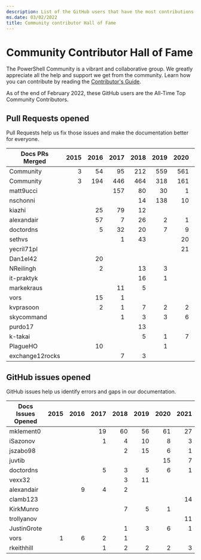```yaml
---
description: List of the GitHub users that have the most contributions to the PowerShell-Doc project.
ms.date: 03/02/2022
title: Community contributor Hall of Fame
---
```

# Community Contributor Hall of Fame

The PowerShell Community is a vibrant and collaborative group. We greatly appreciate all the help
and support we get from the community. Learn how you can contribute by reading the
[Contributor's Guide][contrib].

As of the end of February 2022, these GitHub users are the All-Time Top Community Contributors.

## Pull Requests opened

Pull Requests help us fix those issues and make the documentation better for everyone.

| Docs PRs Merged | 2015 | 2016 | 2017 | 2018 | 2019 | 2020 | 2021 | 2022 | Grand Total |
| --------------- | ---: | ---: | ---: | ---: | ---: | ---: | ---: | ---: | ----------: |
| Community       |    3 |   54 |   95 |  212 |  559 |  561 |  333 |   12 |        1829 |
| Community       |    3 |  194 |  446 |  464 |  318 |  161 |  100 |   13 |        1699 |
| matt9ucci       |      |      |  157 |   80 |   30 |    1 |    6 |      |         274 |
| nschonni        |      |      |      |   14 |  138 |   10 |      |      |         162 |
| kiazhi          |      |   25 |   79 |   12 |      |      |      |      |         116 |
| alexandair      |      |   57 |    7 |   26 |    2 |    1 |      |      |          93 |
| doctordns       |      |    5 |   32 |   20 |    7 |    9 |    5 |      |          78 |
| sethvs          |      |      |    1 |   43 |      |   20 |    1 |    5 |          70 |
| yecril71pl      |      |      |      |      |      |   21 |    3 |      |          24 |
| Dan1el42        |      |   20 |      |      |      |      |      |      |          20 |
| NReilingh       |      |    2 |      |   13 |    3 |      |      |      |          18 |
| it-praktyk      |      |      |      |   16 |    1 |      |      |      |          17 |
| markekraus      |      |      |   11 |    5 |      |      |      |      |          16 |
| vors            |      |   15 |    1 |      |      |      |      |      |          16 |
| kvprasoon       |      |    2 |    1 |    7 |    2 |    2 |    2 |      |          16 |
| skycommand      |      |      |    1 |    3 |    3 |    6 |      |      |          13 |
| purdo17         |      |      |      |   13 |      |      |      |      |          13 |
| k-takai         |      |      |      |    5 |    1 |    7 |      |      |          13 |
| PlagueHO        |      |   10 |      |      |    1 |      |      |      |          11 |
| exchange12rocks |      |      |    7 |    3 |      |      |    1 |      |          11 |

## GitHub issues opened

GitHub issues help us identify errors and gaps in our documentation.

| Docs Issues Opened | 2015 | 2016 | 2017 | 2018 | 2019 | 2020 | 2021 | 2022 | Grand Total |
| ------------------ | ---: | ---: | ---: | ---: | ---: | ---: | ---: | ---: | ----------: |
| mklement0          |      |      |   19 |   60 |   56 |   61 |   27 |      |         223 |
| iSazonov           |      |      |    1 |    4 |   10 |    8 |    3 |      |          26 |
| jszabo98           |      |      |      |    2 |   15 |    6 |    1 |      |          24 |
| juvtib             |      |      |      |      |      |   15 |    7 |      |          22 |
| doctordns          |      |      |    5 |    3 |    5 |    6 |    1 |      |          20 |
| vexx32             |      |      |      |    3 |   11 |      |      |    1 |          15 |
| alexandair         |      |    9 |    4 |    2 |      |      |      |      |          15 |
| clamb123           |      |      |      |      |      |      |   14 |      |          14 |
| KirkMunro          |      |      |      |    7 |    5 |    1 |      |      |          13 |
| trollyanov         |      |      |      |      |      |      |   11 |      |          11 |
| JustinGrote        |      |      |      |    1 |    3 |    6 |    1 |      |          11 |
| vors               |    1 |    6 |    2 |    1 |      |      |      |      |          10 |
| rkeithhill         |      |      |    1 |    2 |    2 |    2 |    3 |      |          10 |

<!-- Link references -->
[contrib]: contributing/overview.md
